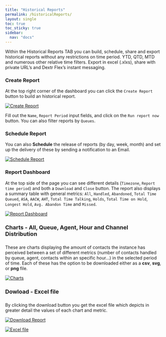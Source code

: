 ```yaml
---
title: "Historical Reports"
permalink: /historicalReports/
layout: single
toc: true
toc_sticky: true
sidebar: 
  nav: "docs"
---
```


Within the Historical Reports TAB you can build, schedule, share and export historical reports without any restrictions on time period. YTD, QTD, MTD and numerous other relative time filters. Export in excel (.xlxs), share with private URL’s and Dextr Flex’s instant messaging.

### Create Report

At the top right corner of the dashboard you can click the `Create Report` button to build an historical report. 

[![Create Report](/assets/images/Reports/create-report.jpg)](/assets/images/Reports/create-report.jpg)

Fill out the `Name`, `Report Period` input fields, and click on the `Run report now` button. You can also filter reports by `Queues`.

### Schedule Report

You can also **Schedule** the release of reports (by day, week, month) and set up the delivery of these by sending a notification to an Email.

[![Schedule Report](/assets/images/Reports/schedule-report.jpg)](/assets/images/Reports/schedule-report.jpg)

### Report Dashboard

At the top side of the page you can see different details (`Timezone`, `Report time period`) and both a `Download` and `Close` button. The report also displays a summary table with general metrics: `All`, `Handled`, `Abandoned`, `Total Time Queued`, `ASA`, `AACW`, `AHT`,  `Total Time Talking`, `Holds`, `Total Time on Hold`, `Longest Hold`, `Avg. Abandon Time` and `Missed`. 

[![Report Dashboard](/assets/images/Reports/report-dashboard.jpg)](/assets/images/Reports/report-dashboard.jpg)

#### Charts - All, Queue, Agent, Hour and Channel Distribution

These are charts displaying the amount of contacts the instance has perceived between a set of different metrics (number of contacts handled by queue, agent, contacts within an specific hour...) in the selected period of time. Each of these has the option to be downloaded either as a **csv**, **svg**, or **png** file.

[![Charts](/assets/images/Reports/charts.jpg)](/assets/images/Reports/charts.jpg)

#### Dowload - Excel file

By clicking the download button you get the excel file which depicts in greater detail the values of each chart and metric. 

[![Download Report](/assets/images/Reports/download-report.jpg)](/assets/images/Reports/download-report.jpg)


[![Excel file](/assets/images/Reports/excel-file.jpg)](/assets/images/Reports/excel-file.jpg)

<style>
   h4 {
      font-size: 18px;
   }
</style>




